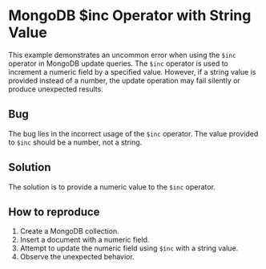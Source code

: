 # MongoDB $inc Operator with String Value

This example demonstrates an uncommon error when using the `$inc` operator in MongoDB update queries.  The `$inc` operator is used to increment a numeric field by a specified value.  However, if a string value is provided instead of a number, the update operation may fail silently or produce unexpected results.

## Bug
The bug lies in the incorrect usage of the `$inc` operator.  The value provided to `$inc` should be a number, not a string.

## Solution
The solution is to provide a numeric value to the `$inc` operator.

## How to reproduce
1. Create a MongoDB collection.
2. Insert a document with a numeric field.
3. Attempt to update the numeric field using `$inc` with a string value.
4. Observe the unexpected behavior.